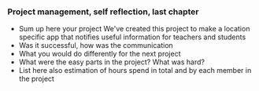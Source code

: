 ### Project management, self reflection, last chapter

* Sum up here your project
    We've created this project to make a location specific app that notifies useful information for teachers and students
* Was it successful, how was the communication
* What you would do differently for the next project
* What were the easy parts in the project? What was hard?
* List here also estimation of hours spend in total and by each member in the project

